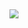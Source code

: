 
##

<div>
  <a href="https://www.linkedin.com/in/josu%C3%A9-alves-de-oliveira-79912b18/" target="_blank"><img src="https://img.shields.io/badge/-LinkedIn-%230077B5?style=for-the-badge&logo=linkedin&logoColor=white" target="_blank"></a>   
</div>



